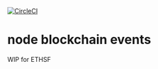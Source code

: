 [![CircleCI](https://circleci.com/gh/hav-noms/node-bc-events.svg?style=svg)](https://circleci.com/gh/hav-noms/node-bc-events)

# node blockchain events 

WIP for ETHSF